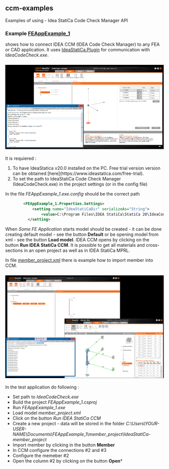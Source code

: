 ## ccm-examples
Examples of using - Idea StatiCa Code Check Manager API

 ### Example [FEAppExample_1](https://github.com/idea-statica/ccm-examples/tree/master/FEAppExample_1)
 shows how to connect IDEA CCM (IDEA Code Check Manager) to any FEA or CAD application. It uses [IdeaStatiCa.Plugin](https://github.com/idea-statica/ideastatica-plugin) for communication with *IdeaCodeCheck.exe*.

### ![CCM + FakeFEA](https://github.com/idea-statica/ccm-examples/blob/master/Images/fake-fea.png?raw=true)

It is requiered :
<ol>
  <li>To have IdeaStatica v20.0 installed on the PC. Free trial version version can be obtained [here](https://www.ideastatica.com/free-trial).</li>
  <li>To set the path to IdeaStatiCa Code Check Manager (IdeaCodeCheck.exe) in the project settings (or in the config file)</li>
</ol>


In the file *FEAppExample_1.exe.config* should be the correct path

```xml
        <FEAppExample_1.Properties.Settings>
            <setting name="IdeaStatiCaDir" serializeAs="String">
                <value>C:\Program Files\IDEA StatiCa\StatiCa 20\IdeaCodeCheck.exe</value>
          </setting>
```

When *Some FE Application* starts model should be created - it can be done creating default model - see the button **Default** or be opening model from xml - see the button **Load model**. IDEA CCM opens by clicking on the button **Run IDEA StatiCa CCM**.
It is possible to get all materials and cross-sections in an open project as well as in IDEA StatiCa MPRL.

In file [member_project.xml](https://github.com/idea-statica/ccm-examples/blob/master/FEAppExample_1/member_project.xml) there is example how to import member into CCM.

### ![Member in CCM](https://github.com/idea-statica/ccm-examples/blob/master/Images/member-project.png?raw=true)

In the test application do following :
* Set path to _IdeaCodeCheck.exe_
* Build the project _FEAppExample_1.csproj_
* Run _FEAppExample_1.exe_
* Load model _member_project.xml_
* Click on the button _Run IDEA StatiCa CCM_
* Create a new project - data will be stored in the folder _C:\Users\YOUR-USER-NAME\Documents\FEAppExample_1\member_project\IdeaStatiCa-member_project_
* Import member by clicking in the button **Member**
* In CCM configure the connections #2 and #3
* Configure the memeber #2
* Open the column #2 by clicking on the button **Open***

